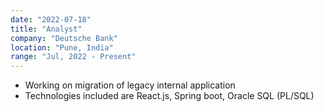 ```yaml
---
date: "2022-07-18"
title: "Analyst"
company: "Deutsche Bank"
location: "Pune, India"
range: "Jul, 2022 - Present"
---
```


- Working on migration of legacy internal application
- Technologies included are React.js, Spring boot, Oracle SQL (PL/SQL)
